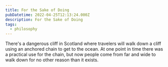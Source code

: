 ```yaml
---
title: For the Sake of Doing
pubDatetime: 2022-04-25T12:13:24.000Z
description: For the Sake of Doing
tags:
  - philosophy
---
```


There's a dangerous cliff in Scotland where travelers will walk down a cliff
using an anchored chain to get to the ocean. At one point in time there was a
practical use for the chain, but now people come from far and wide to walk down
for no other reason than it exists.
